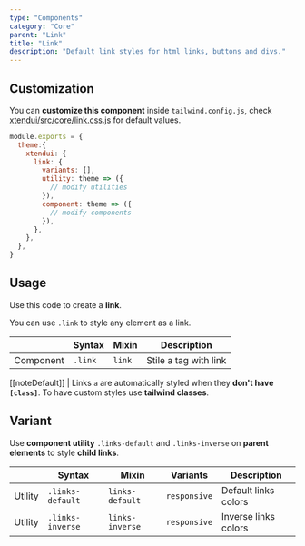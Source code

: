 ```yaml
---
type: "Components"
category: "Core"
parent: "Link"
title: "Link"
description: "Default link styles for html links, buttons and divs."
---
```


## Customization

You can **customize this component** inside `tailwind.config.js`, check [xtendui/src/core/link.css.js](https://github.com/minimit/xtendui/blob/master/src/core/link.css.js) for default values.

```jsx
module.exports = {
  theme:{
    xtendui: {
      link: {
        variants: [],
        utility: theme => ({
          // modify utilities
        }),
        component: theme => ({
          // modify components
        }),
      },
    },
  },
}
```

## Usage

Use this code to create a **link**.

You can use `.link` to style any element as a link.

<div class="table-scroll">

|                         | Syntax                                     | Mixin                       | Description                   |
| ----------------------- | ----------------------------------------- | ----------------------------- | ----------------------------- |
| Component                  | `.link`                 | `link`              | Stile a tag with link            |

</div>

[[noteDefault]]
| Links `a` are automatically styled when they **don't have `[class]`**. To have custom styles use **tailwind classes**.

<demo>
  <demovanilla src="vanilla/components/core/link/usage">
  </demovanilla>
</demo>

## Variant

Use **component utility** `.links-default` and `.links-inverse` on **parent elements** to style **child links**.

<div class="table-scroll">

|                      | Syntax                          | Mixin            | Variants               | Description                   |
| ----------------------- | ---------------------------- | -----------------| ----------------------------- |----------------------------- |
| Utility                  | `.links-default`       | `links-default`                | `responsive`                | Default links colors            |
| Utility                  | `.links-inverse`       | `links-inverse`                | `responsive`                | Inverse links colors            |

</div>

<demo>
  <demovanilla src="vanilla/components/core/link/variant-inverse">
  </demovanilla>
</demo>
